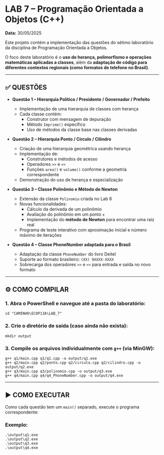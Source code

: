 # LAB 7 – Programação Orientada a Objetos (C++)

**Data:** 30/05/2025

Este projeto contém a implementação das questões do sétimo laboratório da disciplina de Programação Orientada a Objetos.

O foco deste laboratório é o **uso de herança, polimorfismo e operações matemáticas aplicadas a classes**, além da **adaptação de código para diferentes contextos regionais (como formatos de telefone no Brasil)**.

---

## ✅ QUESTÕES

- **Questão 1 – Hierarquia Político / Presidente / Governador / Prefeito**
    - Implementação de uma hierarquia de classes com herança
    - Cada classe contém:
      - Construtor com mensagem de depuração
      - Método `Imprime()` específico
      - Uso de métodos da classe base nas classes derivadas

- **Questão 2 – Hierarquia Ponto / Círculo / Cilindro**
    - Criação de uma hierarquia geométrica usando herança
    - Implementação de:
      - Construtores e métodos de acesso
      - Operadores `>>` e `<<`
      - Funções `area()` e `volume()` conforme a geometria correspondente
    - Demonstração do uso de herança e especialização

- **Questão 3 – Classe Polinômio e Método de Newton**
    - Extensão da classe `Polinomio` criada no Lab 6
    - Novas funcionalidades:
      - Cálculo da derivada de um polinômio
      - Avaliação do polinômio em um ponto `x`
      - Implementação do **método de Newton** para encontrar uma raiz real
    - Programa de teste interativo com aproximação inicial e número máximo de iterações

- **Questão 4 – Classe PhoneNumber adaptada para o Brasil**
    - Adaptação da classe `PhoneNumber` do livro Deitel
    - Suporte ao formato brasileiro: `(XX) 9XXXX-XXXX`
    - Sobrecarga dos operadores `>>` e `<<` para entrada e saída no novo formato

---

## ⚙️ COMO COMPILAR

### 1. Abra o PowerShell e navegue até a pasta do laboratório:

```
cd "CAMINHO\ECOP13A\LAB_7"
```

### 2. Crie o diretório de saída (caso ainda não exista):

```
mkdir output
```

### 3. Compile os arquivos individualmente com `g++` (via MinGW):

```
g++ q1/main.cpp q1/q1.cpp -o output/q1.exe
g++ q2/main.cpp q2/ponto.cpp q2/circulo.cpp q2/cilindro.cpp -o output/q2.exe
g++ q3/main.cpp q3/polinomio.cpp -o output/q3.exe
g++ q4/main.cpp q4/q4_PhoneNumber.cpp -o output/q4.exe
```

---

## ▶️ COMO EXECUTAR

Como cada questão tem um `main()` separado, execute o programa correspondente:

### Exemplo:

```
.\output\q1.exe
.\output\q2.exe
.\output\q3.exe
.\output\q4.exe
```